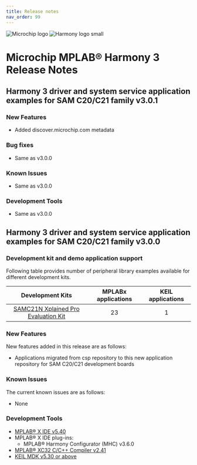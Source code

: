 ```yaml
---
title: Release notes
nav_order: 99
---
```


![Microchip logo](https://raw.githubusercontent.com/wiki/Microchip-MPLAB-Harmony/Microchip-MPLAB-Harmony.github.io/images/microchip_logo.png)
![Harmony logo small](https://raw.githubusercontent.com/wiki/Microchip-MPLAB-Harmony/Microchip-MPLAB-Harmony.github.io/images/microchip_mplab_harmony_logo_small.png)

# Microchip MPLAB® Harmony 3 Release Notes

## Harmony 3 driver and system service application examples for SAM C20/C21 family  v3.0.1

### New Features
- Added discover.microchip.com metadata

### Bug fixes
- Same as v3.0.0

### Known Issues
- Same as v3.0.0

### Development Tools
- Same as v3.0.0

## Harmony 3 driver and system service application examples for SAM C20/C21 family  v3.0.0

### Development kit and demo application support

Following table provides number of peripheral library examples available for different development kits.

| Development Kits  | MPLABx applications | KEIL applications |
|:-----------------:|:-------------------:|:----------------:|
| [SAMC21N Xplained Pro Evaluation Kit](https://www.microchip.com/developmenttools/ProductDetails/atsamc21n-xpro) | 23 | 1 |

### New Features

New features added in this release are as follows:

- Applications migrated from csp repository to this new application repository for SAM C20/C21 development boards


### Known Issues

The current known issues are as follows:

- None

### Development Tools

- [MPLAB® X IDE v5.40](https://www.microchip.com/mplab/mplab-x-ide)
- MPLAB® X IDE plug-ins:
  - MPLAB® Harmony Configurator (MHC) v3.6.0
- [MPLAB® XC32 C/C++ Compiler v2.41](https://www.microchip.com/mplab/compilers)
- [KEIL MDK v5.30 or above](https://www2.keil.com/mdk5)
